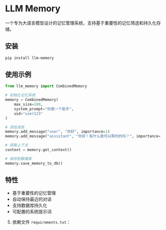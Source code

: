 # LLM Memory

一个专为大语言模型设计的记忆管理系统，支持基于重要性的记忆筛选和持久化存储。

## 安装

```bash
pip install llm-memory
```
## 使用示例
```python 
from llm_memory import CombinedMemory

# 初始化记忆系统
memory = CombinedMemory(
    max_size=100,
    system_prompt="你是一个助手",
    uid="user123"
)

# 添加消息
memory.add_message("user", "你好", importance=1)
memory.add_message("assistant", "你好！有什么我可以帮你的吗？", importance=1)

# 获取上下文
context = memory.get_context()

# 保存到数据库
memory.save_memory_to_db()
```

## 特性
- 基于重要性的记忆管理
- 自动保持最近的对话
- 支持数据库持久化
- 可配置的系统提示词

5. 依赖文件 `requirements.txt`：


